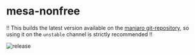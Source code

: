 # mesa-nonfree

!! This builds the latest version available on the [manjaro git-repository](https://gitlab.manjaro.org/packages/extra/mesa/-/blob/master/PKGBUILD), so using it on the `unstable` channel is strictly recommended !!

![release](https://img.shields.io/github/v/release/mesa-nonfree/mesa-nonfree)
